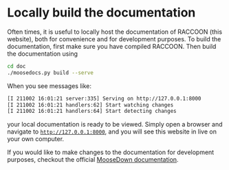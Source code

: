 # Locally build the documentation

Often times, it is useful to locally host the documentation of RACCOON (this website), both for convenience and for development purposes. To build the documentation, first make sure you have compiled RACCOON. Then build the documentation using

```bash
cd doc
./moosedocs.py build --serve
```

When you see messages like:

```bash
[I 211002 16:01:21 server:335] Serving on http://127.0.0.1:8000
[I 211002 16:01:21 handlers:62] Start watching changes
[I 211002 16:01:21 handlers:64] Start detecting changes
```

your local documentation is ready to be viewed. Simply open a browser and navigate to [`http://127.0.0.1:8000`](http://127.0.0.1:8000), and you will see this website in live on your own computer.

If you would like to make changes to the documentation for development purposes, checkout the official [MooseDown documentation](https://mooseframework.inl.gov/python/MooseDocs/specification.html).
